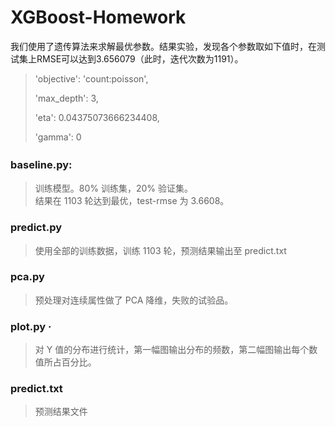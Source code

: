 # XGBoost-Homework

我们使用了遗传算法来求解最优参数。结果实验，发现各个参数取如下值时，在测试集上RMSE可以达到3.656079（此时，迭代次数为1191）。

> 
> 'objective': 'count:poisson',
> 
> 'max_depth': 3,
> 
> 'eta': 0.04375073666234408,
> 
> 'gamma': 0
> 

> 
### baseline.py:　	
> 训练模型。80% 训练集，20% 验证集。 <br>
> 结果在 1103 轮达到最优，test-rmse 为 3.6608。
	
### predict.py 
> 使用全部的训练数据，训练 1103 轮，预测结果输出至 predict.txt
	
### pca.py 
> 预处理对连续属性做了 PCA 降维，失败的试验品。
	
### plot.py ·
> 对 Y 值的分布进行统计，第一幅图输出分布的频数，第二幅图输出每个数值所占百分比。
	
### predict.txt 
> 预测结果文件
